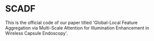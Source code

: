 # SCADF

This is the official code of our paper titled 'Global-Local Feature Aggregation via Multi-Scale Attention for Illumination Enhancement in Wireless Capsule Endoscopy'.
